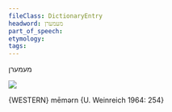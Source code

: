 ```yaml
---
fileClass: DictionaryEntry
headword: מעמערן
part_of_speech: 
etymology: 
tags: 
---
```

מעמערן

![](https://ia802902.us.archive.org/9/items/Yiddish-Dialect-Maps/Guggenheim-Gruenberg_karte_55.jpg)

{WESTERN}
mēmərn {U. Weinreich 1964: 254}